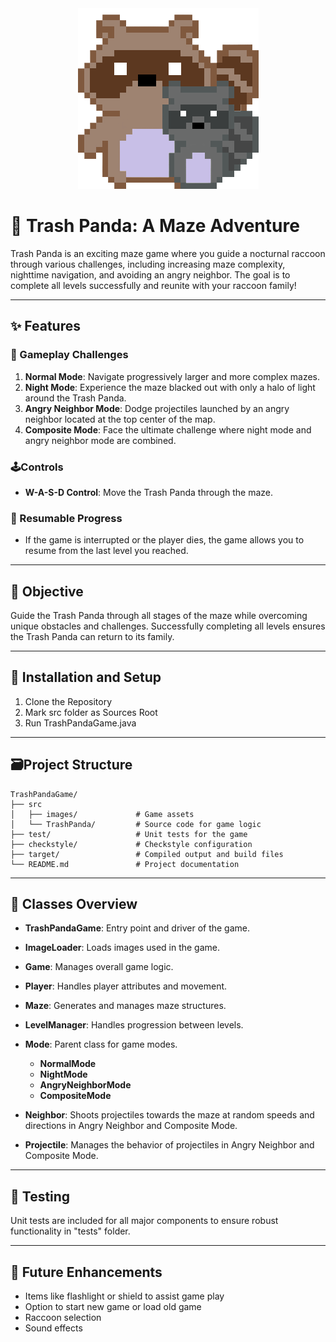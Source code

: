 <div align="center">
    <img width="289" src="./src/images/destination.png" alt="RaccoonFamily" />
</div>

# 🦝 Trash Panda: A Maze Adventure

Trash Panda is an exciting maze game where you guide a nocturnal raccoon through various challenges, including increasing maze complexity, nighttime navigation, and avoiding an angry neighbor. The goal is to complete all levels successfully and reunite with your raccoon family!

---
## ✨ Features
### 🤯 Gameplay Challenges
1. **Normal Mode**: Navigate progressively larger and more complex mazes.
2. **Night Mode**: Experience the maze blacked out with only a halo of light around the Trash Panda.
3. **Angry Neighbor Mode**: Dodge projectiles launched by an angry neighbor located at the top center of the map.
4. **Composite Mode**: Face the ultimate challenge where night mode and angry neighbor mode are combined.

### 🕹️Controls
- **W-A-S-D Control**: Move the Trash Panda through the maze.

### 💾 Resumable Progress
- If the game is interrupted or the player dies, the game allows you to resume from the last level you reached.

---
## 🥅 Objective
Guide the Trash Panda through all stages of the maze while overcoming unique obstacles and challenges. Successfully completing all levels ensures the Trash Panda can return to its family.

---
## 🔧 Installation and Setup

1. Clone the Repository
2. Mark src folder as Sources Root
3. Run TrashPandaGame.java
---

## ️️🗃️Project Structure

```plaintext
TrashPandaGame/
├── src
│   ├── images/             # Game assets
│   └── TrashPanda/         # Source code for game logic
├── test/                   # Unit tests for the game
├── checkstyle/             # Checkstyle configuration
├── target/                 # Compiled output and build files
└── README.md               # Project documentation
```

---

## 🧾 Classes Overview

- **TrashPandaGame**: Entry point and driver of the game.
- **ImageLoader**: Loads images used in the game.
- **Game**: Manages overall game logic.
- **Player**: Handles player attributes and movement.
- **Maze**: Generates and manages maze structures.
- **LevelManager**: Handles progression between levels.
- **Mode**: Parent class for game modes.
  - **NormalMode**
  - **NightMode**
  - **AngryNeighborMode**
  - **CompositeMode**

- **Neighbor**: Shoots projectiles towards the maze at random speeds and directions in Angry Neighbor and Composite Mode.
- **Projectile**: Manages the behavior of projectiles in Angry Neighbor and Composite Mode.
    
---

## 🧪 Testing
Unit tests are included for all major components to ensure robust functionality in "tests" folder.

---

## 🔮 Future Enhancements
- Items like flashlight or shield to assist game play
- Option to start new game or load old game
- Raccoon selection
- Sound effects
